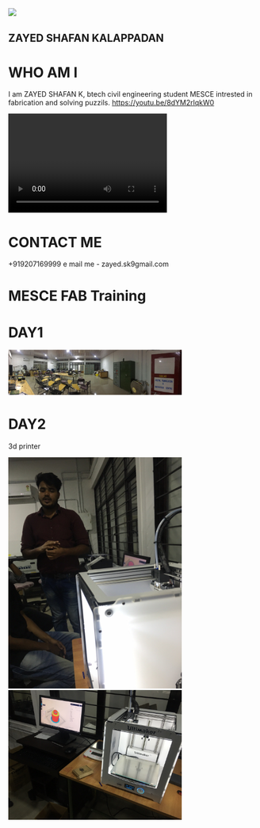 <img src="/17264959_1296489807103017_5598507760662366298_n.jpg" width="350"/>



## ZAYED SHAFAN KALAPPADAN       



# WHO AM I 

I am ZAYED SHAFAN K, btech civil engineering student MESCE
intrested in fabrication and solving puzzils. https://youtu.be/8dYM2rlqkW0

<video src="How to solve cube by ZAYEDSHAFAN.K.mp4" width="320" height="200" controls preload></video>



  
  
  
# CONTACT ME 
+919207169999
e mail me - zayed.sk9gmail.com




# MESCE FAB Training

# DAY1
<img src="/IMG-20170804-WA0051[1].jpg" width="350"/>



# DAY2
3d printer


<img src="/image1 - Copy.JPG" width="350"/>




<img src="/image1 (2).JPG" width="350"/>


  <div class="fb-like" data-send="false" data-width="450" data-show-faces="true"></div>
